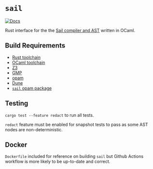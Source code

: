 # `sail`

[![Docs](https://img.shields.io/badge/docs-sail-blue)](https://avisi.org.uk/borealis/sail/)

Rust interface for the the [Sail compiler and AST](https://www.cl.cam.ac.uk/~pes20/sail/) written in OCaml.

## Build Requirements

* [Rust toolchain](https://rustup.rs)
* [OCaml toolchain](https://ocaml.org)
* [Z3](https://github.com/Z3Prover/z3)
* [GMP](https://gmplib.org)
* [opam](https://opam.ocaml.org)
* [Dune](https://dune.build)
* [`sail` opam package](https://opam.ocaml.org/packages/sail/)

## Testing

`cargo test --feature redact` to run all tests.

`redact` feature must be enabled for snapshot tests to pass as some AST nodes are non-deterministic.

## Docker

`Dockerfile` included for reference on building `sail` but Github Actions workflow is more likely to be up-to-date and correct.
